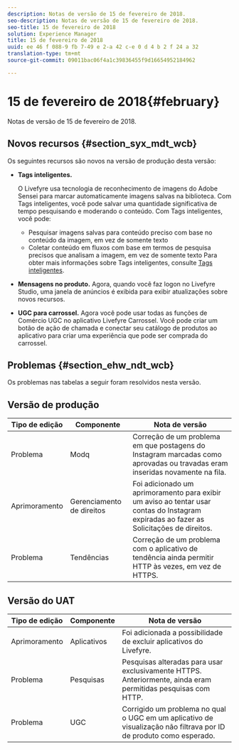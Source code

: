 ```yaml
---
description: Notas de versão de 15 de fevereiro de 2018.
seo-description: Notas de versão de 15 de fevereiro de 2018.
seo-title: 15 de fevereiro de 2018
solution: Experience Manager
title: 15 de fevereiro de 2018
uuid: ee 46 f 088-9 fb 7-49 e 2-a 42 c-e 0 d 4 b 2 f 24 a 32
translation-type: tm+mt
source-git-commit: 09011bac06f4a1c39836455f9d16654952184962

---
```



# 15 de fevereiro de 2018{#february}

Notas de versão de 15 de fevereiro de 2018.

## Novos recursos {#section_syx_mdt_wcb}

Os seguintes recursos são novos na versão de produção desta versão:

* **Tags inteligentes.**

   O Livefyre usa tecnologia de reconhecimento de imagens do Adobe Sensei para marcar automaticamente imagens salvas na biblioteca.
Com Tags inteligentes, você pode salvar uma quantidade significativa de tempo pesquisando e moderando o conteúdo. Com Tags inteligentes, você pode:

   * Pesquisar imagens salvas para conteúdo preciso com base no conteúdo da imagem, em vez de somente texto
   * Coletar conteúdo em fluxos com base em termos de pesquisa precisos que analisam a imagem, em vez de somente texto
   Para obter mais informações sobre Tags inteligentes, consulte [Tags inteligentes](/help/using/c-features-livefyre/c-smart-tags/c-smart-tags.md#c_smart_tags).

* **Mensagens no produto.** Agora, quando você faz logon no Livefyre Studio, uma janela de anúncios é exibida para exibir atualizações sobre novos recursos.
* **UGC para carrossel.** Agora você pode usar todas as funções de Comércio UGC no aplicativo Livefyre Carrossel. Você pode criar um botão de ação de chamada e conectar seu catálogo de produtos ao aplicativo para criar uma experiência que pode ser comprada do carrossel.

## Problemas {#section_ehw_ndt_wcb}

Os problemas nas tabelas a seguir foram resolvidos nesta versão.

## Versão de produção

| **Tipo de edição** | **Componente** | **Nota de versão** |
|---|---|---|
| Problema | Modq | Correção de um problema em que postagens do Instagram marcadas como aprovadas ou travadas eram inseridas novamente na fila. |
| Aprimoramento | Gerenciamento de direitos | Foi adicionado um aprimoramento para exibir um aviso ao tentar usar contas do Instagram expiradas ao fazer as Solicitações de direitos. |
| Problema | Tendências | Correção de um problema com o aplicativo de tendência ainda permitir HTTP às vezes, em vez de HTTPS. |

## Versão do UAT

| **Tipo de edição** | **Componente** | **Nota de versão** |
|---|---|---|
| Aprimoramento | Aplicativos | Foi adicionada a possibilidade de excluir aplicativos do Livefyre. |
| Problema | Pesquisas | Pesquisas alteradas para usar exclusivamente HTTPS. Anteriormente, ainda eram permitidas pesquisas com HTTP. |
| Problema | UGC | Corrigido um problema no qual o UGC em um aplicativo de visualização não filtrava por ID de produto como esperado. |

